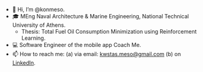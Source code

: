 - 👋 Hi, I’m @konmeso.
- 🎓 MEng Naval Architecture & Marine Engineering, National Technical University of Athens.
  - Thesis: Total Fuel Oil Consumption Minimization using Reinforcement Learning. 
- 💻 Software Engineer of the mobile app Coach Me.
- 📫 How to reach me: (a) via email: kwstas.meso@gmail.com (b) on [LinkedIn](https://www.linkedin.com/in/konstantinos-mesolongitis/).

<!---
konmeso/konmeso is a ✨ special ✨ repository because its `README.md` (this file) appears on your GitHub profile.
You can click the Preview link to take a look at your changes.
--->
